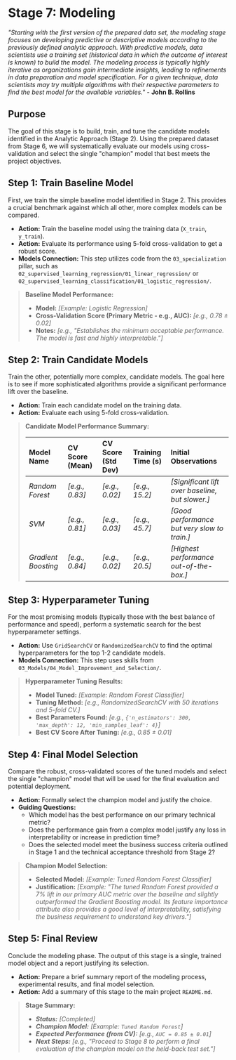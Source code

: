 # Stage 7: Modeling
_"Starting with the first version of the prepared data set, the modeling stage focuses on developing predictive or descriptive models according to the previously defined analytic approach. With predictive models, data scientists use a training set (historical data in which the outcome of interest is known) to build the model. The modeling process is typically highly iterative as organizations gain intermediate insights, leading to refinements in data preparation and model specification. For a given technique, data scientists may try multiple algorithms with their respective parameters to find the best model for the available variables."_ - **John B. Rollins**


## Purpose
The goal of this stage is to build, train, and tune the candidate models identified in the Analytic Approach (Stage 2). Using the prepared dataset from Stage 6, we will systematically evaluate our models using cross-validation and select the single "champion" model that best meets the project objectives.


## Step 1: Train Baseline Model
First, we train the simple baseline model identified in Stage 2. This provides a crucial benchmark against which all other, more complex models can be compared.

* **Action:** Train the baseline model using the training data (`X_train`, `y_train`).
* **Action:** Evaluate its performance using 5-fold cross-validation to get a robust score.
* **Models Connection:** This step utilizes code from the `03_specialization` pillar, such as `02_supervised_learning_regression/01_linear_regression/` or `02_supervised_learning_classification/01_logistic_regression/`.

> **Baseline Model Performance:**
>
> * **Model:** *[Example: Logistic Regression]*
> * **Cross-Validation Score (Primary Metric - e.g., AUC):** *[e.g., 0.78 ± 0.02]*
> * **Notes:** *[e.g., "Establishes the minimum acceptable performance. The model is fast and highly interpretable."]*


## Step 2: Train Candidate Models
Train the other, potentially more complex, candidate models. The goal here is to see if more sophisticated algorithms provide a significant performance lift over the baseline.

* **Action:** Train each candidate model on the training data.
* **Action:** Evaluate each using 5-fold cross-validation.

> **Candidate Model Performance Summary:**
>
> | Model Name | CV Score (Mean) | CV Score (Std Dev) | Training Time (s) | Initial Observations |
> | :--- | :--- | :--- | :--- | :--- |
> | *Random Forest* | *[e.g., 0.83]* | *[e.g., 0.02]* | *[e.g., 15.2]* | *[Significant lift over baseline, but slower.]* |
> | *SVM* | *[e.g., 0.81]* | *[e.g., 0.03]* | *[e.g., 45.7]* | *[Good performance but very slow to train.]* |
> | *Gradient Boosting* | *[e.g., 0.84]* | *[e.g., 0.02]* | *[e.g., 20.5]* | *[Highest performance out-of-the-box.]* |


## Step 3: Hyperparameter Tuning
For the most promising models (typically those with the best balance of performance and speed), perform a systematic search for the best hyperparameter settings.

* **Action:** Use `GridSearchCV` or `RandomizedSearchCV` to find the optimal hyperparameters for the top 1-2 candidate models.
* **Models Connection:** This step uses skills from `03_Models/04_Model_Improvement_and_Selection/`.

> **Hyperparameter Tuning Results:**
>
> * **Model Tuned:** *[Example: Random Forest Classifier]*
> * **Tuning Method:** *[e.g., RandomizedSearchCV with 50 iterations and 5-fold CV.]*
> * **Best Parameters Found:** *[e.g., `{'n_estimators': 300, 'max_depth': 12, 'min_samples_leaf': 4}`]*
> * **Best CV Score After Tuning:** *[e.g., 0.85 ± 0.01]*


## Step 4: Final Model Selection
Compare the robust, cross-validated scores of the tuned models and select the single "champion" model that will be used for the final evaluation and potential deployment.

* **Action:** Formally select the champion model and justify the choice.
* **Guiding Questions:**
    * Which model has the best performance on our primary technical metric?
    * Does the performance gain from a complex model justify any loss in interpretability or increase in prediction time?
    * Does the selected model meet the business success criteria outlined in Stage 1 and the technical acceptance threshold from Stage 2?

> **Champion Model Selection:**
>
> * **Selected Model:** *[Example: Tuned Random Forest Classifier]*
> * **Justification:** *[Example: "The tuned Random Forest provided a 7% lift in our primary AUC metric over the baseline and slightly outperformed the Gradient Boosting model. Its feature importance attribute also provides a good level of interpretability, satisfying the business requirement to understand key drivers."]*


## Step 5: Final Review
Conclude the modeling phase. The output of this stage is a single, trained model object and a report justifying its selection.

* **Action:** Prepare a brief summary report of the modeling process, experimental results, and final model selection.
* **Action:** Add a summary of this stage to the main project `README.md`.

> **Stage Summary:**
>
> * ***Status:*** *[Completed]*
> * ***Champion Model:*** *[Example: `Tuned Random Forest`]*
> * ***Expected Performance (from CV):*** *[e.g., `AUC = 0.85 ± 0.01`]*
> * ***Next Steps:*** *[e.g., "Proceed to Stage 8 to perform a final evaluation of the champion model on the held-back test set."]*